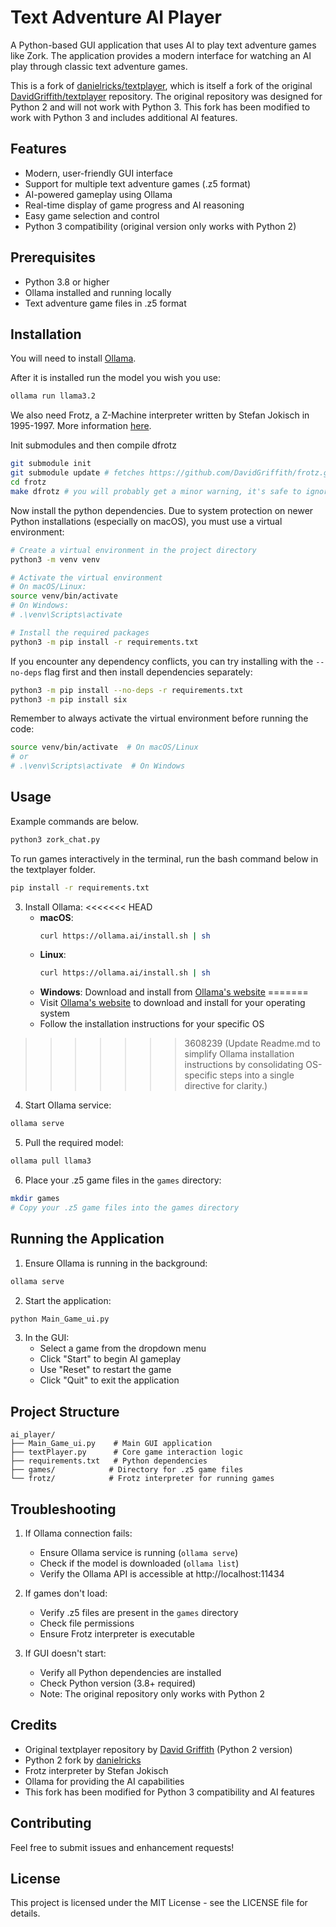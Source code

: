 # Text Adventure AI Player

A Python-based GUI application that uses AI to play text adventure games like Zork. The application provides a modern interface for watching an AI play through classic text adventure games.

This is a fork of [danielricks/textplayer](https://github.com/danielricks/textplayer), which is itself a fork of the original [DavidGriffith/textplayer](https://github.com/DavidGriffith/textplayer) repository. The original repository was designed for Python 2 and will not work with Python 3. This fork has been modified to work with Python 3 and includes additional AI features.

## Features

- Modern, user-friendly GUI interface
- Support for multiple text adventure games (.z5 format)
- AI-powered gameplay using Ollama
- Real-time display of game progress and AI reasoning
- Easy game selection and control
- Python 3 compatibility (original version only works with Python 2)

## Prerequisites

- Python 3.8 or higher
- Ollama installed and running locally
- Text adventure game files in .z5 format

## Installation

You will need to install [Ollama](https://ollama.com/download).

After it is installed run the model you wish you use:

```bash
ollama run llama3.2
```

We also need Frotz, a Z-Machine interpreter written by Stefan Jokisch in 1995-1997. More information [here](http://frotz.sourceforge.net/).

Init submodules and then compile dfrotz

```bash
git submodule init
git submodule update # fetches https://github.com/DavidGriffith/frotz.git
cd frotz
make dfrotz # you will probably get a minor warning, it's safe to ignore.
```

Now install the python dependencies. Due to system protection on newer Python installations (especially on macOS), you must use a virtual environment:

```bash
# Create a virtual environment in the project directory
python3 -m venv venv

# Activate the virtual environment
# On macOS/Linux:
source venv/bin/activate
# On Windows:
# .\venv\Scripts\activate

# Install the required packages
python3 -m pip install -r requirements.txt
```

If you encounter any dependency conflicts, you can try installing with the `--no-deps` flag first and then install dependencies separately:

```bash
python3 -m pip install --no-deps -r requirements.txt
python3 -m pip install six
```

Remember to always activate the virtual environment before running the code:
```bash
source venv/bin/activate  # On macOS/Linux
# or
# .\venv\Scripts\activate  # On Windows
```

## Usage

Example commands are below.

```bash
python3 zork_chat.py
```

To run games interactively in the terminal, run the bash command below in the textplayer folder.

```bash
pip install -r requirements.txt
```

3. Install Ollama:
<<<<<<< HEAD
   - **macOS**:
     ```bash
     curl https://ollama.ai/install.sh | sh
     ```
   - **Linux**:
     ```bash
     curl https://ollama.ai/install.sh | sh
     ```
   - **Windows**: Download and install from [Ollama's website](https://ollama.ai/download)
=======
   - Visit [Ollama's website](https://ollama.ai/download) to download and install for your operating system
   - Follow the installation instructions for your specific OS
>>>>>>> 3608239 (Update Readme.md to simplify Ollama installation instructions by consolidating OS-specific steps into a single directive for clarity.)

4. Start Ollama service:
```bash
ollama serve
```

5. Pull the required model:
```bash
ollama pull llama3
```

6. Place your .z5 game files in the `games` directory:
```bash
mkdir games
# Copy your .z5 game files into the games directory
```

## Running the Application

1. Ensure Ollama is running in the background:
```bash
ollama serve
```

2. Start the application:
```bash
python Main_Game_ui.py
```

3. In the GUI:
   - Select a game from the dropdown menu
   - Click "Start" to begin AI gameplay
   - Use "Reset" to restart the game
   - Click "Quit" to exit the application

## Project Structure

```
ai_player/
├── Main_Game_ui.py    # Main GUI application
├── textPlayer.py      # Core game interaction logic
├── requirements.txt   # Python dependencies
├── games/            # Directory for .z5 game files
└── frotz/            # Frotz interpreter for running games
```

## Troubleshooting

1. If Ollama connection fails:
   - Ensure Ollama service is running (`ollama serve`)
   - Check if the model is downloaded (`ollama list`)
   - Verify the Ollama API is accessible at http://localhost:11434

2. If games don't load:
   - Verify .z5 files are present in the `games` directory
   - Check file permissions
   - Ensure Frotz interpreter is executable

3. If GUI doesn't start:
   - Verify all Python dependencies are installed
   - Check Python version (3.8+ required)
   - Note: The original repository only works with Python 2

## Credits

- Original textplayer repository by [David Griffith](https://github.com/DavidGriffith/textplayer) (Python 2 version)
- Python 2 fork by [danielricks](https://github.com/danielricks/textplayer)
- Frotz interpreter by Stefan Jokisch
- Ollama for providing the AI capabilities
- This fork has been modified for Python 3 compatibility and AI features

## Contributing

Feel free to submit issues and enhancement requests!

## License

This project is licensed under the MIT License - see the LICENSE file for details.
